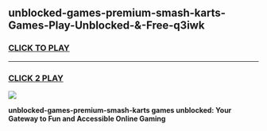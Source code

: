 
## unblocked-games-premium-smash-karts-Games-Play-Unblocked-&-Free-q3iwk
<h3>
<a href="https://premium76.site?title=unblocked-games-premium-smash-karts&ref=24A">CLICK TO PLAY</a></h3>
<hr>

<h3>
<a href="https://premium76.site?title=unblocked-games-premium-smash-karts&ref=24A">CLICK 2 PLAY</a>
  
</h3>

<a href="https://premium76.site?title=unblocked-games-premium-smash-karts&ref=24A"><img src="https://clearcache.store/games.png"></a>


**unblocked-games-premium-smash-karts games unblocked: Your Gateway to Fun and Accessible Online Gaming**
